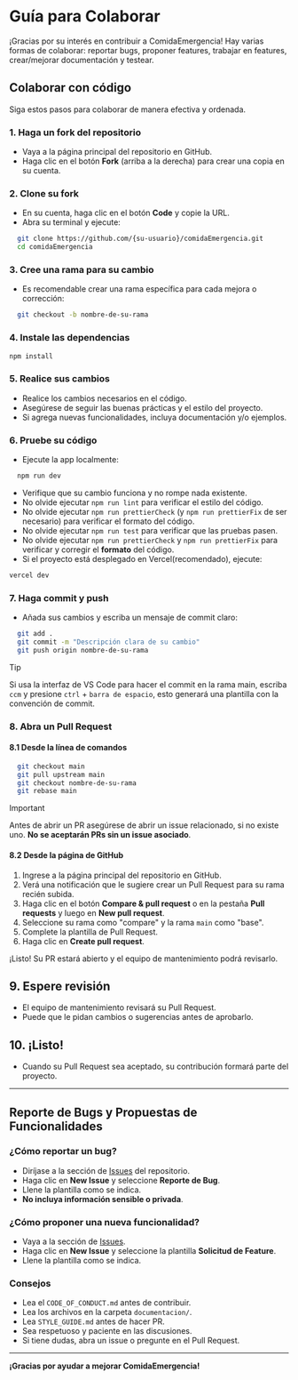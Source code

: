 # Guía para Colaborar

¡Gracias por su interés en contribuir a ComidaEmergencia! Hay varias formas de colaborar: reportar bugs, proponer features, trabajar en features, crear/mejorar documentación y testear.

## Colaborar con código

Siga estos pasos para colaborar de manera efectiva y ordenada.

### 1. Haga un fork del repositorio

- Vaya a la página principal del repositorio en GitHub.
- Haga clic en el botón **Fork** (arriba a la derecha) para crear una copia en su cuenta.

### 2. Clone su fork

- En su cuenta, haga clic en el botón **Code** y copie la URL.
- Abra su terminal y ejecute:

```bash
  git clone https://github.com/{su-usuario}/comidaEmergencia.git
  cd comidaEmergencia
```

### 3. Cree una rama para su cambio

- Es recomendable crear una rama específica para cada mejora o corrección:

```bash
  git checkout -b nombre-de-su-rama
```

### 4. Instale las dependencias

```bash
npm install
```

### 5. Realice sus cambios

- Realice los cambios necesarios en el código.
- Asegúrese de seguir las buenas prácticas y el estilo del proyecto.
- Si agrega nuevas funcionalidades, incluya documentación y/o ejemplos.

### 6. Pruebe su código

- Ejecute la app localmente:

```bash
  npm run dev
```

- Verifique que su cambio funciona y no rompe nada existente.
- No olvide ejecutar `npm run lint` para verificar el estilo del código.
- No olvide ejecutar `npm run prettierCheck` (y `npm run prettierFix` de ser necesario) para verificar el formato del código.
- No olvide ejecutar `npm run test` para verificar que las pruebas pasen.
- No olvide ejecutar `npm run prettierCheck` y `npm run prettierFix` para verificar y corregir el **formato** del código.
- Si el proyecto está desplegado en Vercel(recomendado), ejecute:

```bash
vercel dev
```

### 7. Haga commit y push

- Añada sus cambios y escriba un mensaje de commit claro:

```bash
  git add .
  git commit -m "Descripción clara de su cambio"
  git push origin nombre-de-su-rama
```

> [!TIP]
> Si usa la interfaz de VS Code para hacer el commit en la rama main, escriba `ccm` y presione `ctrl` + `barra de espacio`, esto generará una plantilla con la convención de commit.

### 8. Abra un Pull Request

#### 8.1 Desde la línea de comandos

```bash
  git checkout main
  git pull upstream main
  git checkout nombre-de-su-rama
  git rebase main
```

> [!IMPORTANT]
> Antes de abrir un PR asegúrese de abrir un issue relacionado, si no existe uno. **No se aceptarán PRs sin un issue asociado**.

#### 8.2 Desde la página de GitHub

1. Ingrese a la página principal del repositorio en GitHub.
2. Verá una notificación que le sugiere crear un Pull Request para su rama recién subida.
3. Haga clic en el botón **Compare & pull request** o en la pestaña **Pull requests** y luego en **New pull request**.
4. Seleccione su rama como "compare" y la rama `main` como "base".
5. Complete la plantilla de Pull Request.
6. Haga clic en **Create pull request**.

¡Listo! Su PR estará abierto y el equipo de mantenimiento podrá revisarlo.

## 9. Espere revisión

- El equipo de mantenimiento revisará su Pull Request.
- Puede que le pidan cambios o sugerencias antes de aprobarlo.

## 10. ¡Listo!

- Cuando su Pull Request sea aceptado, su contribución formará parte del proyecto.

---

## Reporte de Bugs y Propuestas de Funcionalidades

### ¿Cómo reportar un bug?

- Diríjase a la sección de [Issues](https://github.com/Ariel-GonzAguer/comidaEmergencia/issues) del repositorio.
- Haga clic en **New Issue** y seleccione **Reporte de Bug**.
- Llene la plantilla como se indica.
- **No incluya información sensible o privada**.

### ¿Cómo proponer una nueva funcionalidad?

- Vaya a la sección de [Issues](https://github.com/Ariel-GonzAguer/comidaEmergencia/issues).
- Haga clic en **New Issue** y seleccione la plantilla **Solicitud de Feature**.
- Llene la plantilla como se indica.

### Consejos

- Lea el `CODE_OF_CONDUCT.md` antes de contribuir.
- Lea los archivos en la carpeta `documentacion/`.
- Lea `STYLE_GUIDE.md` antes de hacer PR.
- Sea respetuoso y paciente en las discusiones.
- Si tiene dudas, abra un issue o pregunte en el Pull Request.

---

**¡Gracias por ayudar a mejorar ComidaEmergencia!**
